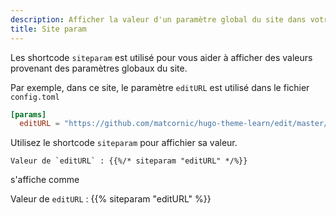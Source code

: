 ```yaml
---
description: Afficher la valeur d'un paramètre global du site dans votre page
title: Site param
---
```


Les shortcode `siteparam` est utilisé pour vous aider à afficher des valeurs provenant des paramètres globaux du site. 

Par exemple, dans ce site, le paramètre `editURL`  est utilisé dans le fichier `config.toml`

```toml
[params]
  editURL = "https://github.com/matcornic/hugo-theme-learn/edit/master/exampleSite/content/"
```

Utilisez le shortcode `siteparam` pour affichier sa valeur.

```
Valeur de `editURL` : {{%/* siteparam "editURL" */%}}
```

s'affiche comme

Valeur de `editURL` : {{% siteparam "editURL" %}}